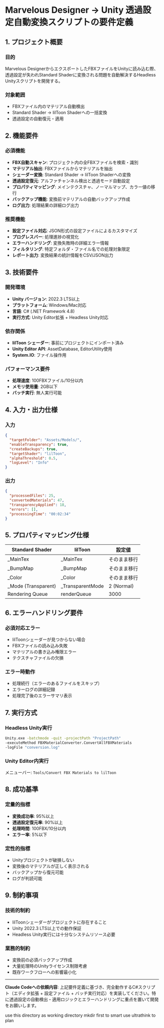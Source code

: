# Marvelous Designer → Unity 透過設定自動変換スクリプトの要件定義

## **1. プロジェクト概要**

### **目的**
Marvelous DesignerからエクスポートしたFBXファイルをUnityに読み込む際、透過設定が失われStandard Shaderに変換される問題を自動解決するHeadless Unityスクリプトを開発する。

### **対象範囲**
- FBXファイル内のマテリアル自動検出
- Standard Shader → lilToon Shaderへの一括変換
- 透過設定の自動復元・適用

## **2. 機能要件**

### **必須機能**
- **FBX自動スキャン**: プロジェクト内の全FBXファイルを検索・識別
- **マテリアル抽出**: FBXファイルからマテリアルを抽出
- **シェーダー変換**: Standard Shader → lilToon Shaderへの変換
- **透過設定復元**: アルファチャンネル検出と透過モード自動設定
- **プロパティマッピング**: メインテクスチャ、ノーマルマップ、カラー値の移行
- **バックアップ機能**: 変換前マテリアルの自動バックアップ作成
- **ログ出力**: 処理結果の詳細ログ出力

### **推奨機能**
- **設定ファイル対応**: JSON形式の設定ファイルによるカスタマイズ
- **プログレスバー**: 処理進捗の視覚化
- **エラーハンドリング**: 変換失敗時の詳細エラー情報
- **フィルタリング**: 特定フォルダ・ファイル名での処理対象限定
- **レポート出力**: 変換結果の統計情報をCSV/JSON出力

## **3. 技術要件**

### **開発環境**
- **Unity バージョン**: 2022.3 LTS以上
- **プラットフォーム**: Windows/Mac対応
- **言語**: C# (.NET Framework 4.8)
- **実行方式**: Unity Editor拡張 + Headless Unity対応

### **依存関係**
- **lilToon シェーダー**: 事前にプロジェクトにインポート済み
- **Unity Editor API**: AssetDatabase, EditorUtility使用
- **System.IO**: ファイル操作用

### **パフォーマンス要件**
- **処理速度**: 100FBXファイル/10分以内
- **メモリ使用量**: 2GB以下
- **バッチ実行**: 無人実行可能

## **4. 入力・出力仕様**

### **入力**
```json
{
  "targetFolder": "Assets/Models/",
  "enableTransparency": true,
  "createBackups": true,
  "targetShader": "lilToon",
  "alphaThreshold": 0.5,
  "logLevel": "Info"
}
```

### **出力**
```json
{
  "processedFiles": 25,
  "convertedMaterials": 47,
  "transparencyApplied": 18,
  "errors": [],
  "processingTime": "00:02:34"
}
```

## **5. プロパティマッピング仕様**

| Standard Shader | lilToon | 設定値 |
|----------------|---------|--------|
| _MainTex | _MainTex | そのまま移行 |
| _BumpMap | _BumpMap | そのまま移行 |
| _Color | _Color | そのまま移行 |
| _Mode (Transparent) | _TransparentMode | 2 (Normal) |
| Rendering Queue | renderQueue | 3000 |

## **6. エラーハンドリング要件**

### **必須対応エラー**
- lilToonシェーダーが見つからない場合
- FBXファイルの読み込み失敗
- マテリアルの書き込み権限エラー
- テクスチャファイルの欠損

### **エラー時動作**
- 処理続行（エラーのあるファイルをスキップ）
- エラーログの詳細記録
- 処理完了後のエラーサマリ表示

## **7. 実行方式**

### **Headless Unity実行**
```bash
Unity.exe -batchmode -quit -projectPath "ProjectPath" 
-executeMethod FBXMaterialConverter.ConvertAllFBXMaterials 
-logFile "conversion.log"
```

### **Unity Editor内実行**
メニューバー: `Tools/Convert FBX Materials to lilToon`

## **8. 成功基準**

### **定量的指標**
- **変換成功率**: 95%以上
- **透過設定復元率**: 90%以上
- **処理時間**: 100FBX/10分以内
- **エラー率**: 5%以下

### **定性的指標**
- Unityプロジェクトが破損しない
- 変換後のマテリアルが正しく表示される
- バックアップから復元可能
- ログが判読可能

## **9. 制約事項**

### **技術的制約**
- lilToonシェーダーがプロジェクトに存在すること
- Unity 2022.3 LTS以上での動作保証
- Headless Unity実行には十分なシステムリソース必要

### **業務的制約**
- 変換前の必須バックアップ作成
- 大量処理時のUnityライセンス制限考慮
- 既存ワークフローへの影響最小化

***

**Claude Codeへの依頼内容**: 上記要件定義に基づき、完全動作するC#スクリプト（エディタ拡張 + 設定ファイル + バッチ実行対応）を実装してください。特に透過設定の自動検出・適用ロジックとエラーハンドリングに重点を置いて開発をお願いします。


use this directory as working directory
mkdir first to smart use
ultrathink to plan 
